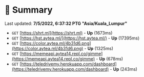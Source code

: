 # 📖 Summary
Last updated: **7/5/2022, 6:37:32 PTG "Asia/Kuala_Lumpur"**

- `GET` [https://shrt.ml](https://shrt.ml) - **Up** (1673ms)
- `GET` [https://hst.aytea.ml/](https://hst.aytea.ml/) - **Up** (17395ms)
- `GET` [https://color.aytea.ml/4b31d6.png](https://color.aytea.ml/4b31d6.png) - **Up** (1325ms)
- `GET` [https://memeapi.aytea14.repl.co/gimme](https://memeapi.aytea14.repl.co/gimme) - **Up** (678ms)
- `GET` [https://teledrivemy.herokuapp.com/dashboard](https://teledrivemy.herokuapp.com/dashboard) - **Up** (243ms)
